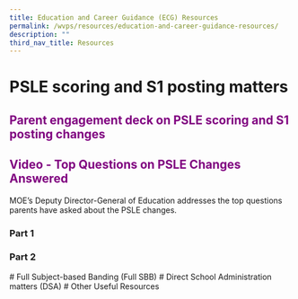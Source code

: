 ```yaml
---
title: Education and Career Guidance (ECG) Resources
permalink: /wvps/resources/education-and-career-guidance-resources/
description: ""
third_nav_title: Resources
---
```

# PSLE scoring and S1 posting matters
<h2 style="color:purple">Parent engagement deck on PSLE scoring and S1 posting changes</h2>
<h2 style="color:purple">Video - Top Questions on PSLE Changes Answered</h2>
MOE’s Deputy Director-General of Education addresses the top questions parents have asked about the PSLE changes.

<h3>Part 1</h3>
<h3>Part 2</h3>
# Full Subject-based Banding (Full SBB)
# Direct School Administration matters (DSA)
# Other Useful Resources